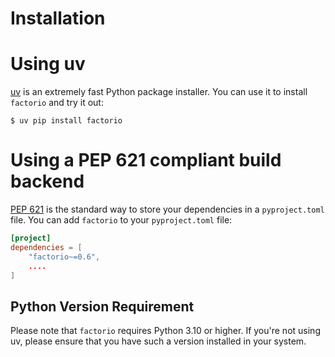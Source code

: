 # Installation

# Using uv

[uv] is an extremely fast Python package installer.
You can use it to install `factorio` and try it out:

```console
$ uv pip install factorio
```

# Using a PEP 621 compliant build backend

[PEP 621] is the standard way to store your dependencies in a `pyproject.toml` file.
You can add `factorio` to your `pyproject.toml` file:

```toml
[project]
dependencies = [
    "factorio~=0.6",
    ....
]
```

## Python Version Requirement

Please note that `factorio` requires Python 3.10 or higher. If you're not using uv,
please ensure that you have such a version installed in your system.

[uv]: https://github.com/astral-sh/uv
[PEP 621]: https://peps.python.org/pep-0621/

